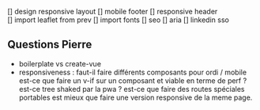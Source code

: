 [] design responsive layout
    [] mobile footer
    [] responsive header        
[] import leaflet from prev
[] import fonts
[] seo
[] aria
[] linkedin sso

## Questions Pierre
- boilerplate vs create-vue
- responsiveness : faut-il faire différents composants pour ordi / mobile
                   est-ce que faire un v-if sur un composant et viable en terme de perf ? 
                   est-ce tree shaked par la pwa ?
                   est-ce que faire des routes spéciales portables est mieux que faire une version responsive de la meme page.